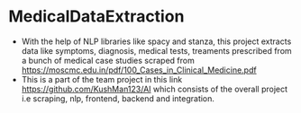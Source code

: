 # MedicalDataExtraction
- With the help of NLP libraries like spacy and stanza, this project extracts data like symptoms, diagnosis, medical tests, treaments prescribed from a bunch of medical case studies scraped from https://moscmc.edu.in/pdf/100_Cases_in_Clinical_Medicine.pdf
- This is a part of the team project in this link https://github.com/KushMan123/AI which consists of the overall project i.e scraping, nlp, frontend, backend and integration.

